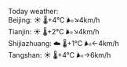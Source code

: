 Today weather:  
Beijing: ☀️   🌡️+4°C 🌬️↘4km/h  
Tianjin: ☀️   🌡️+2°C 🌬️↘4km/h  
Shijiazhuang: ☁️   🌡️+1°C 🌬️←4km/h  
Tangshan: ☀️   🌡️+4°C 🌬️→6km/h  
